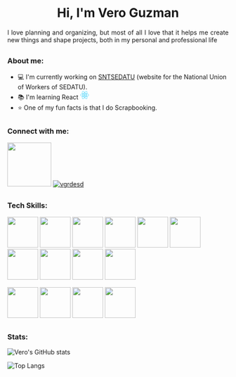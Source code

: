 <h1 align="center"> Hi, I'm Vero Guzman </h1> 

<p align="justify">I love planning and organizing, but most of all I love that it helps me create new things and shape projects, both in my personal and professional life</p>
<h2></h2>

<h3>About me: </h3>

* 💻 I'm currently working on <a href="http://sntsedatu.org/" target="blank"> SNTSEDATU<a/> (website for the National Union of Workers of SEDATU).
* 📚 I'm learning React <img src="https://github.com/devicons/devicon/blob/master/icons/react/react-original.svg" alt="react" width="20" height="20"/>
* ⭐ One of my fun facts is that I do Scrapbooking.
<h2></h2>

<h3>Connect with me:</h3>
<a href="https://www.linkedin.com/in/veroguzrob/"><img src="https://cdn.jsdelivr.net/gh/devicons/devicon/icons/linkedin/linkedin-original-wordmark.svg" width="100" height="100" /></a> 
<a href="mailto:vgrdesd@gmail.com" target="blank"><img src="https://upload.wikimedia.org/wikipedia/commons/thumb/7/7e/Gmail_icon_%282020%29.svg/2560px-Gmail_icon_%282020%29.svg.png" alt="vgrdesd" height="70" width="70" /></a>
<h2></h2>

<h3>Tech Skills:</h3>

<img src="https://cdn.jsdelivr.net/gh/devicons/devicon/icons/html5/html5-plain-wordmark.svg" width="70" height="70"/> <img src="https://cdn.jsdelivr.net/gh/devicons/devicon/icons/css3/css3-plain-wordmark.svg" width="70" height="70"/> <img src="https://cdn.jsdelivr.net/gh/devicons/devicon/icons/javascript/javascript-plain.svg" width="70" height="70"/> <img src="https://cdn.jsdelivr.net/gh/devicons/devicon/icons/react/react-original-wordmark.svg" width="70" height="70"/> <img src="https://cdn.jsdelivr.net/gh/devicons/devicon/icons/git/git-plain-wordmark.svg" width="70" height="70"/> <img src="https://cdn.jsdelivr.net/gh/devicons/devicon/icons/nodejs/nodejs-plain-wordmark.svg" width="70" height="70"/>
<img src="https://cdn.jsdelivr.net/gh/devicons/devicon/icons/express/express-original-wordmark.svg" width="70" height="70"/> <img src="https://cdn.jsdelivr.net/gh/devicons/devicon/icons/firebase/firebase-plain-wordmark.svg" width="70" height="70"/> <img src="https://cdn.jsdelivr.net/gh/devicons/devicon/icons/mongodb/mongodb-plain-wordmark.svg" width="70" height="70"/> <img src="https://cdn.jsdelivr.net/gh/devicons/devicon/icons/npm/npm-original-wordmark.svg" width="70" height="70"/>

<img src="https://cdn.jsdelivr.net/gh/devicons/devicon/icons/vscode/vscode-original-wordmark.svg" width="70" height="70"/> <img src="https://cdn.jsdelivr.net/gh/devicons/devicon/icons/canva/canva-original.svg" width="70" height="70"/> <img src="https://cdn.jsdelivr.net/gh/devicons/devicon/icons/figma/figma-original.svg" width="70" height="70"/> <img src="https://cdn.jsdelivr.net/gh/devicons/devicon/icons/trello/trello-plain-wordmark.svg" width="70" height="70"/> 
 
<!--<img src="https://cdn.jsdelivr.net/gh/devicons/devicon/icons/materialui/materialui-plain.svg" width="100" height="100"/>-->
<h2></h2>


<h3>Stats:</h3>

![Vero's GitHub stats](https://github-readme-stats.vercel.app/api?username=veroguzrob&theme=react&show_icons=true&count_private=true)

![Top Langs](https://github-readme-stats.vercel.app/api/top-langs/?username=veroguzrob&langs_count=8)

<!--[![Harlok's WakaTime stats](https://github-readme-stats.vercel.app/api/wakatime?username=ffflabs)](https://github.com/anuraghazra/github-readme-stats)-->
